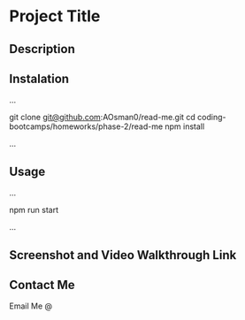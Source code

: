# Project Title

## Description

## Instalation

...

git clone git@github.com:AOsman0/read-me.git
cd coding-bootcamps/homeworks/phase-2/read-me
npm install

...

## Usage

...

npm run start

...

## Screenshot and Video Walkthrough Link

## Contact Me

Email Me @
